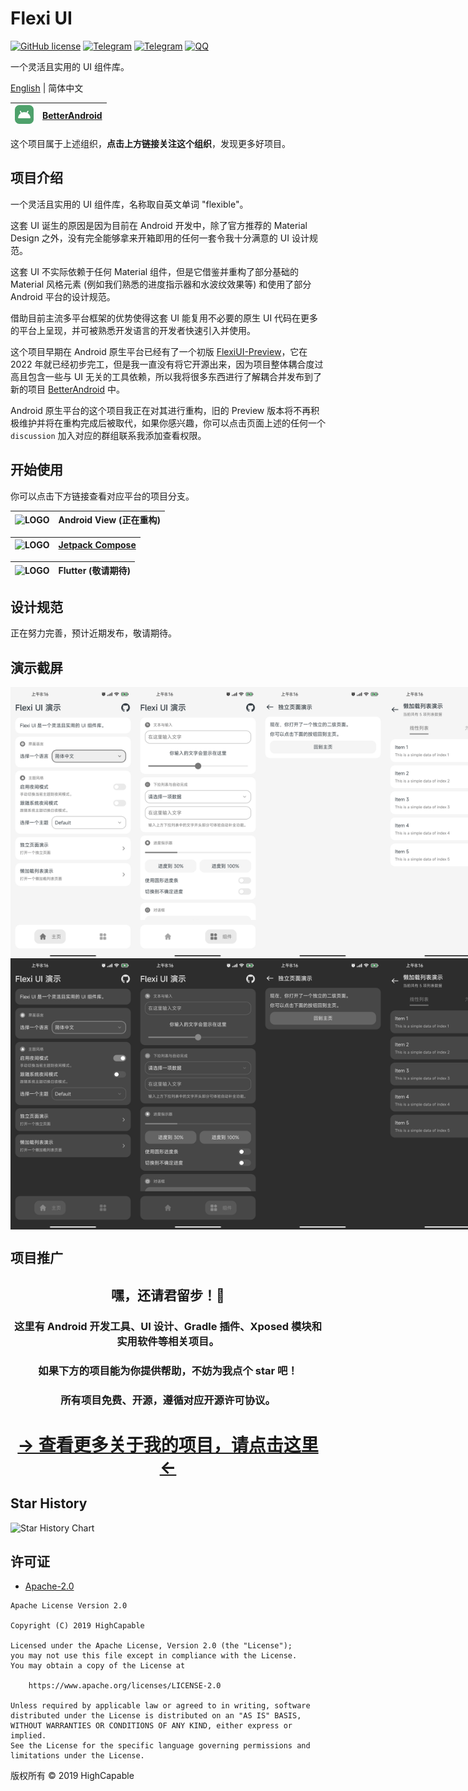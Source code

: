 # Flexi UI

[![GitHub license](https://img.shields.io/github/license/BetterAndroid/FlexiUI?color=blue&style=flat-square)](https://github.com/BetterAndroid/FlexiUI/blob/main/LICENSE)
[![Telegram](https://img.shields.io/badge/discussion-Telegram-blue.svg?logo=telegram&style=flat-square)](https://t.me/BetterAndroid)
[![Telegram](https://img.shields.io/badge/discussion%20dev-Telegram-blue.svg?logo=telegram&style=flat-square)](https://t.me/HighCapable_Dev)
[![QQ](https://img.shields.io/badge/discussion%20dev-QQ-blue.svg?logo=tencent-qq&logoColor=red&style=flat-square)](https://qm.qq.com/cgi-bin/qm/qr?k=Pnsc5RY6N2mBKFjOLPiYldbAbprAU3V7&jump_from=webapi&authKey=X5EsOVzLXt1dRunge8ryTxDRrh9/IiW1Pua75eDLh9RE3KXE+bwXIYF5cWri/9lf)

一个灵活且实用的 UI 组件库。

[English](README.md) | 简体中文

| <img src="https://github.com/BetterAndroid/.github/blob/main/img-src/logo.png?raw=true" width = "30" height = "30" alt="LOGO"/> | [BetterAndroid](https://github.com/BetterAndroid) |
| ------------------------------------------------------------------------------------------------------------------------------- | ------------------------------------------------- |

这个项目属于上述组织，**点击上方链接关注这个组织**，发现更多好项目。

## 项目介绍

一个灵活且实用的 UI 组件库，名称取自英文单词 "flexible"。

这套 UI 诞生的原因是因为目前在 Android 开发中，除了官方推荐的 Material Design 之外，没有完全能够拿来开箱即用的任何一套令我十分满意的 UI 设计规范。

这套 UI 不实际依赖于任何 Material 组件，但是它借鉴并重构了部分基础的 Material 风格元素 (例如我们熟悉的进度指示器和水波纹效果等) 和使用了部分 Android 平台的设计规范。

借助目前主流多平台框架的优势使得这套 UI 能复用不必要的原生 UI 代码在更多的平台上呈现，并可被熟悉开发语言的开发者快速引入并使用。

这个项目早期在 Android 原生平台已经有了一个初版 [FlexiUI-Preview](https://github.com/BetterAndroid/FlexiUI-Preview)，它在 2022 年就已经初步完工，但是我一直没有将它开源出来，因为项目整体耦合度过高且包含一些与 UI 无关的工具依赖，所以我将很多东西进行了解耦合并发布到了新的项目 [BetterAndroid](https://github.com/BetterAndroid/BetterAndroid) 中。

Android 原生平台的这个项目我正在对其进行重构，旧的 Preview 版本将不再积极维护并将在重构完成后被取代，如果你感兴趣，你可以点击页面上述的任何一个 `discussion` 加入对应的群组联系我添加查看权限。

## 开始使用

你可以点击下方链接查看对应平台的项目分支。

| <img src="https://developer.android.com/static/images/logos/android.svg" width = "30" height = "30" alt="LOGO"/> | Android View (正在重构) |
| ---------------------------------------------------------------------------------------------------------------- | ----------------------- |

| <img src="https://developer.android.com/static/images/spot-icons/jetpack-compose.svg" width = "30" height = "30" alt="LOGO"/> | [Jetpack Compose](https://github.com/BetterAndroid/FlexiUI/tree/compose) |
| ----------------------------------------------------------------------------------------------------------------------------- | ------------------------------------------------------------------------ |


| <img src="https://avatars.githubusercontent.com/u/14101776?s=200&v=4" width = "30" height = "30" alt="LOGO"/> | Flutter (敬请期待) |
| ------------------------------------------------------------------------------------------------------------- | ------------------ |

## 设计规范

正在努力完善，预计近期发布，敬请期待。

## 演示截屏

<div style="display: flex">
  <img src="img-src/day/shot-1-zh.png" width = "200" alt="SCREENSHOT"/>
  <img src="img-src/day/shot-2-zh.png" width = "200" alt="SCREENSHOT"/>
  <img src="img-src/day/shot-3-zh.png" width = "200" alt="SCREENSHOT"/>
  <img src="img-src/day/shot-4-zh.png" width = "200" alt="SCREENSHOT"/>
</div>

<div style="display: flex">
  <img src="img-src/night/shot-1-zh.png" width = "200" alt="SCREENSHOT"/>
  <img src="img-src/night/shot-2-zh.png" width = "200" alt="SCREENSHOT"/>
  <img src="img-src/night/shot-3-zh.png" width = "200" alt="SCREENSHOT"/>
  <img src="img-src/night/shot-4-zh.png" width = "200" alt="SCREENSHOT"/>
</div>

## 项目推广

<!--suppress HtmlDeprecatedAttribute -->
<div align="center">
    <h2>嘿，还请君留步！👋</h2>
    <h3>这里有 Android 开发工具、UI 设计、Gradle 插件、Xposed 模块和实用软件等相关项目。</h3>
    <h3>如果下方的项目能为你提供帮助，不妨为我点个 star 吧！</h3>
    <h3>所有项目免费、开源，遵循对应开源许可协议。</h3>
    <h1><a href="https://github.com/fankes/fankes/blob/main/project-promote/README-zh-CN.md">→ 查看更多关于我的项目，请点击这里 ←</a></h1>
</div>

## Star History

![Star History Chart](https://api.star-history.com/svg?repos=BetterAndroid/FlexiUI&type=Date)

## 许可证

- [Apache-2.0](https://www.apache.org/licenses/LICENSE-2.0)

```
Apache License Version 2.0

Copyright (C) 2019 HighCapable

Licensed under the Apache License, Version 2.0 (the "License");
you may not use this file except in compliance with the License.
You may obtain a copy of the License at

    https://www.apache.org/licenses/LICENSE-2.0

Unless required by applicable law or agreed to in writing, software
distributed under the License is distributed on an "AS IS" BASIS,
WITHOUT WARRANTIES OR CONDITIONS OF ANY KIND, either express or implied.
See the License for the specific language governing permissions and
limitations under the License.
```

版权所有 © 2019 HighCapable